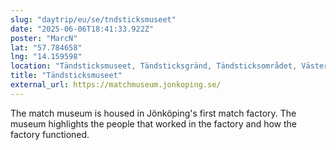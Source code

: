 ```yaml
---
slug: "daytrip/eu/se/tndsticksmuseet"
date: "2025-06-06T18:41:33.922Z"
poster: "MarcN"
lat: "57.784658"
lng: "14.159598"
location: "Tändsticksmuseet, Tändsticksgränd, Tändsticksområdet, Väster, Jönköping, Jönköpings kommun, Provinz Jönköping, 553 15, Schweden"
title: "Tändsticksmuseet"
external_url: https://matchmuseum.jonkoping.se/
---
```

The match museum is housed in Jönköping's first match factory. The museum highlights the people that worked in the factory and how the factory functioned.